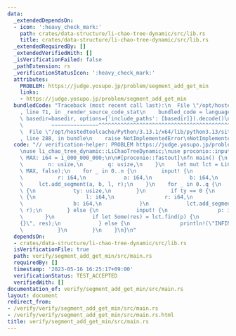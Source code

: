```yaml
---
data:
  _extendedDependsOn:
  - icon: ':heavy_check_mark:'
    path: crates/data-structure/li-chao-tree-dynamic/src/lib.rs
    title: crates/data-structure/li-chao-tree-dynamic/src/lib.rs
  _extendedRequiredBy: []
  _extendedVerifiedWith: []
  _isVerificationFailed: false
  _pathExtension: rs
  _verificationStatusIcon: ':heavy_check_mark:'
  attributes:
    PROBLEM: https://judge.yosupo.jp/problem/segment_add_get_min
    links:
    - https://judge.yosupo.jp/problem/segment_add_get_min
  bundledCode: "Traceback (most recent call last):\n  File \"/opt/hostedtoolcache/Python/3.13.1/x64/lib/python3.13/site-packages/onlinejudge_verify/documentation/build.py\"\
    , line 71, in _render_source_code_stat\n    bundled_code = language.bundle(stat.path,\
    \ basedir=basedir, options={'include_paths': [basedir]}).decode()\n          \
    \         ~~~~~~~~~~~~~~~^^^^^^^^^^^^^^^^^^^^^^^^^^^^^^^^^^^^^^^^^^^^^^^^^^^^^^^^^^^^^^^^^^\n\
    \  File \"/opt/hostedtoolcache/Python/3.13.1/x64/lib/python3.13/site-packages/onlinejudge_verify/languages/rust.py\"\
    , line 288, in bundle\n    raise NotImplementedError\nNotImplementedError\n"
  code: "// verification-helper: PROBLEM https://judge.yosupo.jp/problem/segment_add_get_min\n\
    \nuse li_chao_tree_dynamic::LiChaoTreeDynamic;\nuse proconio::input;\n\nconst\
    \ MAX: i64 = 1_000_000_000;\n\n#[proconio::fastout]\nfn main() {\n    input! {\n\
    \        n: usize,\n        q: usize,\n    }\n    let mut lct = LiChaoTreeDynamic::new(-MAX,\
    \ MAX, false);\n    for _ in 0..n {\n        input! {\n            l: i64,\n \
    \           r: i64,\n            a: i64,\n            b: i64,\n        }\n   \
    \     lct.add_segment(a, b, l, r);\n    }\n    for _ in 0..q {\n        input!\
    \ {\n            ty: usize,\n        }\n        if ty == 0 {\n            input!\
    \ {\n                l: i64,\n                r: i64,\n                a: i64,\n\
    \                b: i64,\n            }\n            lct.add_segment(a, b, l,\
    \ r);\n        } else {\n            input! {\n                p: i64,\n     \
    \       }\n            if let Some(res) = lct.find(p) {\n                println!(\"\
    {}\", res);\n            } else {\n                println!(\"INFINITY\");\n \
    \           }\n        }\n    }\n}\n"
  dependsOn:
  - crates/data-structure/li-chao-tree-dynamic/src/lib.rs
  isVerificationFile: true
  path: verify/segment_add_get_min/src/main.rs
  requiredBy: []
  timestamp: '2023-05-16 16:25:17+09:00'
  verificationStatus: TEST_ACCEPTED
  verifiedWith: []
documentation_of: verify/segment_add_get_min/src/main.rs
layout: document
redirect_from:
- /verify/verify/segment_add_get_min/src/main.rs
- /verify/verify/segment_add_get_min/src/main.rs.html
title: verify/segment_add_get_min/src/main.rs
---
```

